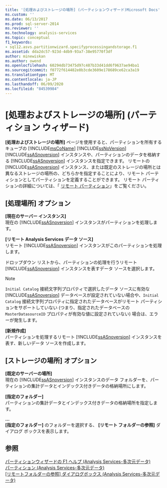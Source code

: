 ```yaml
---
title: '[処理およびストレージの場所] (パーティションウィザード)Microsoft Docs'
ms.custom: ''
ms.date: 06/13/2017
ms.prod: sql-server-2014
ms.reviewer: ''
ms.technology: analysis-services
ms.topic: conceptual
f1_keywords:
- sql12.asvs.partitionwizard.specifyprocessingandstorage.f1
ms.assetid: dda2dc57-923d-4db9-93a7-38e95770f3df
author: minewiskan
ms.author: owend
ms.openlocfilehash: 60294db73475d97c487b33d41dd6f9637ae94ba1
ms.sourcegitcommit: f0772f614482e0b3cde3609e178689ce62ca3a19
ms.translationtype: MT
ms.contentlocale: ja-JP
ms.lasthandoff: 06/09/2020
ms.locfileid: "84539984"
---
```

# <a name="processing-and-storage-locations-partition-wizard"></a>[処理およびストレージの場所] (パーティション ウィザード)
  **[処理およびストレージの場所]** ページを使用すると、パーティションを所有するキューブの [!INCLUDE[msCoName](../includes/msconame-md.md)] [!INCLUDE[ssNoVersion](../includes/ssnoversion-md.md)] [!INCLUDE[ssASnoversion](../includes/ssasnoversion-md.md)] インスタンスや、パーティションのデータを格納する [!INCLUDE[ssASnoversion](../includes/ssasnoversion-md.md)] インスタンスを指定できます。 リモートの [!INCLUDE[ssASnoversion](../includes/ssasnoversion-md.md)] インスタンス、または既定のストレージの場所とは異なるストレージの場所の、どちらかを指定することにより、リモート パーティションとしてパーティションを定義することができます。 リモート パーティションの詳細については、「 [リモート パーティション](multidimensional-models-olap-logical-cube-objects/partitions-remote-partitions.md)」をご覧ください。  
  
## <a name="processing-location-options"></a>[処理場所] オプション  
 **[現在のサーバー インスタンス]**  
 現在の [!INCLUDE[ssASnoversion](../includes/ssasnoversion-md.md)] インスタンスがパーティションを処理します。  
  
 **[リモート Analysis Services データ ソース]**  
 リモート [!INCLUDE[ssASnoversion](../includes/ssasnoversion-md.md)] インスタンスがこのパーティションを処理します。  
  
 ドロップダウン リストから、パーティションの処理を行うリモート [!INCLUDE[ssASnoversion](../includes/ssasnoversion-md.md)] インスタンスを表すデータ ソースを選択します。  
  
> [!NOTE]  
>  `Initial Catalog` 接続文字列プロパティで選択したデータ ソースに有効な [!INCLUDE[ssASnoversion](../includes/ssasnoversion-md.md)] データベースが設定されていない場合や、`Initial Catalog` 接続文字列プロパティに指定されたデータベースがリモート パーティションをサポートしていない (つまり、指定されたデータベースの `MasterDatasourceID` プロパティが有効な値に設定されていない) 場合は、エラーが発生します。  
  
 **[新規作成]**  
 パーティションを処理するリモート [!INCLUDE[ssASnoversion](../includes/ssasnoversion-md.md)] インスタンスを表す、新しいデータ ソースを作成します。  
  
## <a name="storage-location-options"></a>[ストレージの場所] オプション  
 **[既定のサーバーの場所]**  
 現在の [!INCLUDE[ssASnoversion](../includes/ssasnoversion-md.md)] インスタンスのデータ フォルダーを、パーティションの集計データとインデックス付きデータの格納場所にします。  
  
 **[指定のフォルダー]**  
 パーティションの集計データとインデックス付きデータの格納場所を指定します。  
  
 **...**  
 **[指定のフォルダー]** のフォルダーを選択する、 **[リモート フォルダーの参照]** ダイアログ ボックスを表示します。  
  
## <a name="see-also"></a>参照  
 [パーティションウィザードの F1 ヘルプ &#40;Analysis Services-多次元データ&#41;](partition-wizard-f1-help-analysis-services-multidimensional-data.md)   
 [パーティション &#40;Analysis Services-多次元データ&#41;](multidimensional-models-olap-logical-cube-objects/partitions-analysis-services-multidimensional-data.md)   
 [[リモートフォルダーの参照] ダイアログボックス &#40;Analysis Services-多次元データ&#41;](browse-for-remote-folder-dialog-box-analysis-services-multidimensional-data.md)  
  
  
